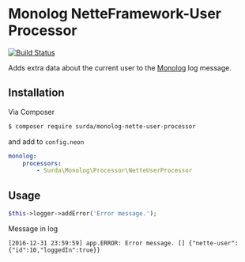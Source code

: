 Monolog NetteFramework-User Processor
======================================

[![Build Status](https://travis-ci.org/surda/monolog-nette-user-processor.svg?branch=master)](https://travis-ci.org/surda/monolog-nette-user-processor)

Adds extra data about the current user to the [Monolog](https://github.com/Seldaek/monolog) log message.

## Installation

Via Composer

``` bash
$ composer require surda/monolog-nette-user-processor
```

and add to `config.neon`

```yml
monolog:
	processors:
		- Surda\Monolog\Processor\NetteUserProcessor
```

## Usage

```php
$this->logger->addError('Error message.');
```

Message in log

```text
[2016-12-31 23:59:59] app.ERROR: Error message. [] {"nette-user":{"id":10,"loggedIn":true}}
```
